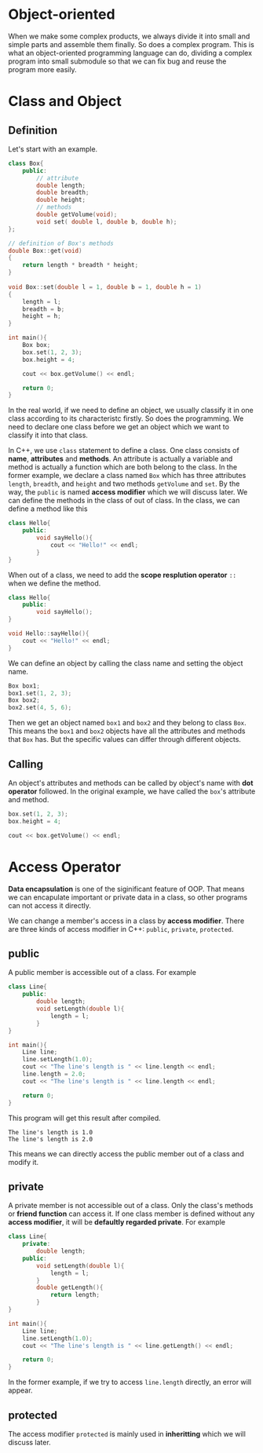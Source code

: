 # Object-oriented

When we make some complex products, we always divide it into small and simple parts and assemble them finally. So does a complex program. This is what an object-oriented programming language can do, dividing a complex program into small submodule so that we can fix bug and reuse the program more easily.

# Class and Object

## Definition

Let's start with an example.

```c++
class Box{
    public:
        // attribute
        double length;
        double breadth;
        double height; 
        // methods
        double getVolume(void);
        void set( double l, double b, double h);
};

// definition of Box's methods
double Box::get(void)
{
    return length * breadth * height;
}
 
void Box::set(double l = 1, double b = 1, double h = 1)
{
    length = l;
    breadth = b;
    height = h;
}

int main(){
    Box box;
    box.set(1, 2, 3);
    box.height = 4;

    cout << box.getVolume() << endl;

    return 0;
}
```

In the real world, if we need to define an object, we usually classify it in one class according to its characteristc firstly. So does the programming. We need to declare one class before we get an object which we want to classify it into that class.

In C++, we use `class` statement to define a class. One class consists of **name**, **attributes** and **methods**. An attribute is actually a variable and method is actually a function which are both belong to the class. In the former example, we declare a class named `Box` which has three attributes `length`, `breadth`, and `height` and two methods `getVolume` and `set`. By the way, the `public` is named **access modifier** which we will discuss later. We can define the methods in the class of out of class. In the class, we can define a method like this

```c++
class Hello{
    public:
        void sayHello(){
            cout << "Hello!" << endl;
        }
}
```

When out of a class, we need to add the **scope resplution operator** `::` when we define the method.

```c++
class Hello{
    public:
        void sayHello();
}

void Hello::sayHello(){
    cout << "Hello!" << endl;
}
```

We can define an object by calling the class name and setting the object name.

```c++
Box box1;
box1.set(1, 2, 3);
Box box2;
box2.set(4, 5, 6);
```

Then we get an object named `box1` and `box2` and they belong to class `Box`. This means the `box1` and `box2` objects have all the attributes and methods that `Box` has. But the specific values can differ through different objects.

## Calling

An object's attributes and methods can be called by object's name with **dot operator** followed. In the original example, we have called the `box`'s attribute and method.

```c++
box.set(1, 2, 3);
box.height = 4;

cout << box.getVolume() << endl;
```

# Access Operator

**Data encapsulation** is one of the siginificant feature of OOP. That means we can encapulate important or private data in a class, so other programs can not access it directly.

We can change a member's access in a class by **access modifier**. There are three kinds of access modifier in C++: `public`, `private`, `protected`.

## public

A public member is accessible out of a class. For example

```c++
class Line{
    public:
        double length;
        void setLength(double l){
            length = l;
        }
}

int main(){
    Line line;
    line.setLength(1.0);
    cout << "The line's length is " << line.length << endl;
    line.length = 2.0;
    cout << "The line's length is " << line.length << endl;

    return 0;
}
```

This program will get this result after compiled.

```
The line's length is 1.0
The line's length is 2.0
```

This means we can directly access the public member out of a class and modify it.

## private

A private member is not accessible out of a class. Only the class's methods or **friend function** can access it. If one class member is defined without any **access modifier**, it will be **defaultly regarded private**. For example

```c++
class Line{
    private:
        double length;
    public:
        void setLength(double l){
            length = l;
        }
        double getLength(){
            return length;
        }
}

int main(){
    Line line;
    line.setLength(1.0);
    cout << "The line's length is " << line.getLength() << endl;

    return 0;
}
```

In the former example, if we try to access `line.length` directly, an error will appear.

## protected

The access modifier `protected` is mainly used in **inheritting** which we will discuss later.
